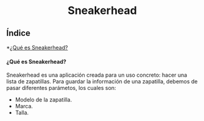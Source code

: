<h1 align="center"> Sneakerhead </h1>
<h2>Índice</h2>

*[¿Qué es Sneakerhead?](#¿Qué-es-Sneakerhead?)


<h4 id=#¿Qué-es-Sneakerhead?>¿Qué es Sneakerhead?</h4>
Sneakerhead es una aplicación creada para un uso concreto: hacer una lista de zapatillas. Para guardar la información de una zapatilla, debemos de pasar diferentes parámetos, los cuales son:
  
  - Modelo de la zapatilla.
  - Marca.
  - Talla.


